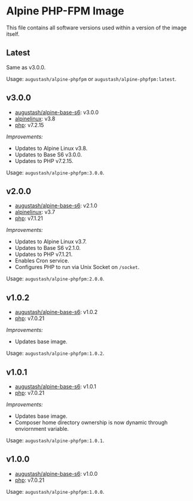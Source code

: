 # Alpine PHP-FPM Image

This file contains all software versions used within a version of the image itself.

## Latest

Same as v3.0.0.

Usage: `augustash/alpine-phpfpm` or `augustash/alpine-phpfpm:latest`.

## v3.0.0

- [augustash/alpine-base-s6](https://github.com/augustash/docker-alpine-base-s6/tree/3.0.0): v3.0.0
- [alpinelinux](https://github.com/alpinelinux/docker-alpine/tree/v3.8): v3.8
- [php](http://www.php.net/): v7.2.15

*Improvements:*

- Updates to Alpine Linux v3.8.
- Updates to Base S6 v3.0.0.
- Updates to PHP v7.2.15.

Usage: `augustash/alpine-phpfpm:3.0.0`.

## v2.0.0

- [augustash/alpine-base-s6](https://github.com/augustash/docker-alpine-base-s6/tree/2.1.0): v2.1.0
- [alpinelinux](https://github.com/alpinelinux/docker-alpine/tree/v3.7): v3.7
- [php](http://www.php.net/): v7.1.21

*Improvements:*

- Updates to Alpine Linux v3.7.
- Updates to Base S6 v2.1.0.
- Updates to PHP v7.1.21.
- Enables Cron service.
- Configures PHP to run via Unix Socket on `/socket`.

Usage: `augustash/alpine-phpfpm:2.0.0`.

## v1.0.2

- [augustash/alpine-base-s6](https://github.com/augustash/docker-alpine-base-s6): v1.0.2
- [php](http://www.php.net/): v7.0.21

*Improvements:*

- Updates base image.

Usage: `augustash/alpine-phpfpm:1.0.2`.

## v1.0.1

- [augustash/alpine-base-s6](https://github.com/augustash/docker-alpine-base-s6): v1.0.1
- [php](http://www.php.net/): v7.0.21

*Improvements:*

- Updates base image.
- Composer home directory ownership is now dynamic through enviornment variable.

Usage: `augustash/alpine-phpfpm:1.0.1`.

## v1.0.0

- [augustash/alpine-base-s6](https://github.com/augustash/docker-alpine-base-s6): v1.0.0
- [php](http://www.php.net/): v7.0.21

Usage: `augustash/alpine-phpfpm:1.0.0`.
